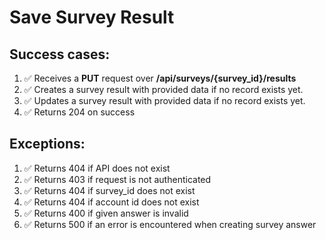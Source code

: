# Save Survey Result

## Success cases:

1. ✅ Receives a **PUT** request over **/api/surveys/{survey_id}/results**
1. ✅ Creates a survey result with provided data if no record exists yet.
1. ✅ Updates a survey result with provided data if no record exists yet.
1. ✅ Returns 204 on success

## Exceptions:

1. ✅ Returns 404 if API does not exist
1. ✅ Returns 403 if request is not authenticated
1. ✅ Returns 404 if survey_id does not exist
1. ✅ Returns 404 if account id does not exist
1. ✅ Returns 400 if given answer is invalid
1. ✅ Returns 500 if an error is encountered when creating survey answer
